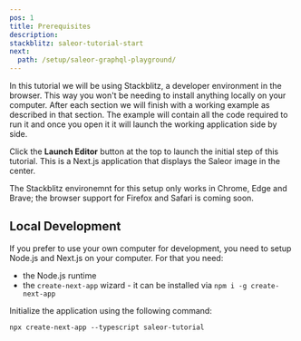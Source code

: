 ```yaml
---
pos: 1
title: Prerequisites 
description: 
stackblitz: saleor-tutorial-start
next:
  path: /setup/saleor-graphql-playground/ 
---
```


In this tutorial we will be using Stackblitz, a developer environment in the browser. This way you won't be needing to install anything locally on your computer. After each section we will finish with a working example as described in that section. The example will contain all the code required to run it and once you open it it will launch the working application side by side.

Click the **Launch Editor** button at the top to launch the initial step of this tutorial. This is a Next.js application that displays the Saleor image in the center.

The Stackblitz environemnt for this setup only works in Chrome, Edge and Brave; the browser support for Firefox and Safari is coming soon.

## Local Development

If you prefer to use your own computer for development, you need to setup Node.js and Next.js on your computer. For that you need:

* the Node.js runtime
* the `create-next-app` wizard - it can be installed via `npm i -g create-next-app`

Initialize the application using the following command:

```
npx create-next-app --typescript saleor-tutorial
```

